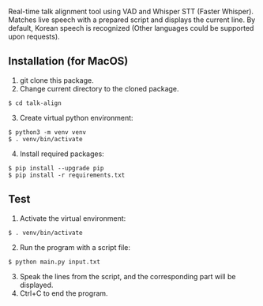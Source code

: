 Real-time talk alignment tool using VAD and Whisper STT (Faster Whisper). Matches live speech with a prepared script and displays the current line. By default, Korean speech is recognized (Other languages could be supported upon requests).

## Installation (for MacOS)

1. git clone this package.
2. Change current directory to the cloned package.
```
$ cd talk-align
```

3. Create virtual python environment:
```
$ python3 -m venv venv
$ . venv/bin/activate
```

4. Install required packages:
```
$ pip install --upgrade pip
$ pip install -r requirements.txt
```

## Test

1. Activate the virtual environment:
```
$ . venv/bin/activate
```
2. Run the program with a script file:
```
$ python main.py input.txt
```

3. Speak the lines from the script, and the corresponding part will be displayed.
4. Ctrl+C to end the program.
